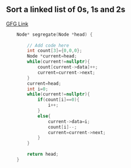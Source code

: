 ## Sort a linked list of 0s, 1s and 2s

[GFG Link](https://www.geeksforgeeks.org/problems/given-a-linked-list-of-0s-1s-and-2s-sort-it/1)

```cpp
    Node* segregate(Node *head) {
        
        // Add code here
        int count[3]={0,0,0};
        Node *current=head;
        while(current!=nullptr){
            count[current->data]++;
            current=current->next;
        }
        current=head;
        int i=0;
        while(current!=nullptr){
            if(count[i]==0){
                i++;
            }
            else{
                current->data=i;
                count[i]--;
                current=current->next;
            }
        }
        
        return head;
    }
```